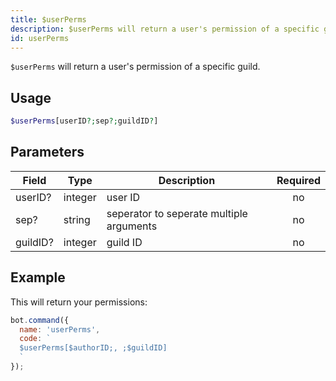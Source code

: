 ```yaml
---
title: $userPerms 
description: $userPerms will return a user's permission of a specific guild.
id: userPerms
---
```


`$userPerms` will return a user's permission of a specific guild.

## Usage

```php
$userPerms[userID?;sep?;guildID?]
```

## Parameters 


| Field     | Type    | Description                                        | Required |
|-----------|---------|----------------------------------------------------| :------: |
| userID?    | integer  | user ID                             | no      |
| sep?    | string  | seperator to seperate multiple arguments                             | no      |
| guildID?    | integer  | guild ID                             | no      |


## Example

This will return your permissions:

```javascript
bot.command({
  name: 'userPerms',
  code: `
  $userPerms[$authorID;, ;$guildID]
  `
});
```
